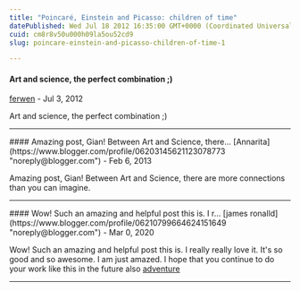 ```yaml
---
title: "Poincaré, Einstein and Picasso: children of time"
datePublished: Wed Jul 18 2012 16:35:00 GMT+0000 (Coordinated Universal Time)
cuid: cm8r8v50u000h09la5ou52cd9
slug: poincare-einstein-and-picasso-children-of-time-1

---
```



#### Art and science, the perfect combination ;)
[ferwen](https://www.blogger.com/profile/00684478237901419261 "noreply@blogger.com") - <time datetime="2012-07-18T19:50:06.714+02:00">Jul 3, 2012</time>

Art and science, the perfect combination ;)
<hr />
#### Amazing post, Gian! Between Art and Science, there...
[Annarita](https://www.blogger.com/profile/06203145621123078773 "noreply@blogger.com") - <time datetime="2013-02-23T20:49:58.279+01:00">Feb 6, 2013</time>

Amazing post, Gian! Between Art and Science, there are more connections than you can imagine.
<hr />
#### Wow! Such an amazing and helpful post this is. I r...
[james ronalld](https://www.blogger.com/profile/06210799664624151649 "noreply@blogger.com") - <time datetime="2020-03-08T21:49:17.963+01:00">Mar 0, 2020</time>

Wow! Such an amazing and helpful post this is. I really really love it. It's so good and so awesome. I am just amazed. I hope that you continue to do your work like this in the future also [adventure](https://www.amazon.com/Stephen-A-Adams/e/B01APSX0GW)
<hr />
